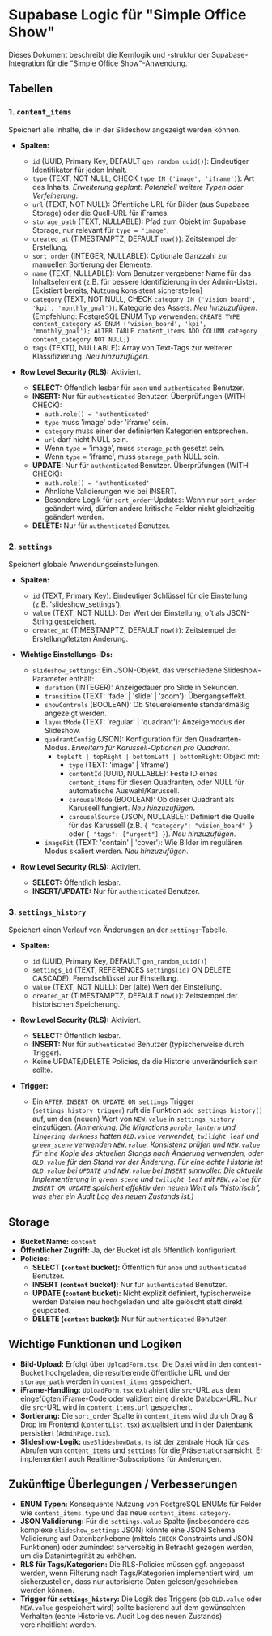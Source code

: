 # Supabase Logic für "Simple Office Show"

Dieses Dokument beschreibt die Kernlogik und -struktur der Supabase-Integration für die "Simple Office Show"-Anwendung.

## Tabellen

### 1. `content_items`

Speichert alle Inhalte, die in der Slideshow angezeigt werden können.

* **Spalten:**
    * `id` (UUID, Primary Key, DEFAULT `gen_random_uuid()`): Eindeutiger Identifikator für jeden Inhalt.
    * `type` (TEXT, NOT NULL, CHECK `type IN ('image', 'iframe')`): Art des Inhalts. *Erweiterung geplant: Potenziell weitere Typen oder Verfeinerung.*
    * `url` (TEXT, NOT NULL): Öffentliche URL für Bilder (aus Supabase Storage) oder die Quell-URL für iFrames.
    * `storage_path` (TEXT, NULLABLE): Pfad zum Objekt im Supabase Storage, nur relevant für `type = 'image'`.
    * `created_at` (TIMESTAMPTZ, DEFAULT `now()`): Zeitstempel der Erstellung.
    * `sort_order` (INTEGER, NULLABLE): Optionale Ganzzahl zur manuellen Sortierung der Elemente.
    * `name` (TEXT, NULLABLE): Vom Benutzer vergebener Name für das Inhaltselement (z.B. für bessere Identifizierung in der Admin-Liste). [Existiert bereits, Nutzung konsistent sicherstellen]
    * `category` (TEXT, NOT NULL, CHECK `category IN ('vision_board', 'kpi', 'monthly_goal')`): Kategorie des Assets. *Neu hinzuzufügen*. (Empfehlung: PostgreSQL ENUM Typ verwenden: `CREATE TYPE content_category AS ENUM ('vision_board', 'kpi', 'monthly_goal'); ALTER TABLE content_items ADD COLUMN category content_category NOT NULL;`)
    * `tags` (TEXT[], NULLABLE): Array von Text-Tags zur weiteren Klassifizierung. *Neu hinzuzufügen*.

* **Row Level Security (RLS):** Aktiviert.
    * **SELECT:** Öffentlich lesbar für `anon` und `authenticated` Benutzer.
    * **INSERT:** Nur für `authenticated` Benutzer. Überprüfungen (WITH CHECK):
        * `auth.role() = 'authenticated'`
        * `type` muss 'image' oder 'iframe' sein.
        * `category` muss einer der definierten Kategorien entsprechen.
        * `url` darf nicht NULL sein.
        * Wenn `type` = 'image', muss `storage_path` gesetzt sein.
        * Wenn `type` = 'iframe', muss `storage_path` NULL sein.
    * **UPDATE:** Nur für `authenticated` Benutzer. Überprüfungen (WITH CHECK):
        * `auth.role() = 'authenticated'`
        * Ähnliche Validierungen wie bei INSERT.
        * Besondere Logik für `sort_order`-Updates: Wenn nur `sort_order` geändert wird, dürfen andere kritische Felder nicht gleichzeitig geändert werden.
    * **DELETE:** Nur für `authenticated` Benutzer.

### 2. `settings`

Speichert globale Anwendungseinstellungen.

* **Spalten:**
    * `id` (TEXT, Primary Key): Eindeutiger Schlüssel für die Einstellung (z.B. 'slideshow_settings').
    * `value` (TEXT, NOT NULL): Der Wert der Einstellung, oft als JSON-String gespeichert.
    * `created_at` (TIMESTAMPTZ, DEFAULT `now()`): Zeitstempel der Erstellung/letzten Änderung.

* **Wichtige Einstellungs-IDs:**
    * `slideshow_settings`: Ein JSON-Objekt, das verschiedene Slideshow-Parameter enthält:
        * `duration` (INTEGER): Anzeigedauer pro Slide in Sekunden.
        * `transition` (TEXT: 'fade' | 'slide' | 'zoom'): Übergangseffekt.
        * `showControls` (BOOLEAN): Ob Steuerelemente standardmäßig angezeigt werden.
        * `layoutMode` (TEXT: 'regular' | 'quadrant'): Anzeigemodus der Slideshow.
        * `quadrantConfig` (JSON): Konfiguration für den Quadranten-Modus. *Erweitern für Karussell-Optionen pro Quadrant.*
            * `topLeft | topRight | bottomLeft | bottomRight`: Objekt mit:
                * `type` (TEXT: 'image' | 'iframe')
                * `contentId` (UUID, NULLABLE): Feste ID eines `content_items` für diesen Quadranten, oder NULL für automatische Auswahl/Karussell.
                * `carouselMode` (BOOLEAN): Ob dieser Quadrant als Karussell fungiert. *Neu hinzuzufügen*.
                * `carouselSource` (JSON, NULLABLE): Definiert die Quelle für das Karussell (z.B. `{ "category": "vision_board" }` oder `{ "tags": ["urgent"] }`). *Neu hinzuzufügen*.
        * `imageFit` (TEXT: 'contain' | 'cover'): Wie Bilder im regulären Modus skaliert werden. *Neu hinzuzufügen*.

* **Row Level Security (RLS):** Aktiviert.
    * **SELECT:** Öffentlich lesbar.
    * **INSERT/UPDATE:** Nur für `authenticated` Benutzer.

### 3. `settings_history`

Speichert einen Verlauf von Änderungen an der `settings`-Tabelle.

* **Spalten:**
    * `id` (UUID, Primary Key, DEFAULT `gen_random_uuid()`)
    * `settings_id` (TEXT, REFERENCES `settings(id)` ON DELETE CASCADE): Fremdschlüssel zur Einstellung.
    * `value` (TEXT, NOT NULL): Der (alte) Wert der Einstellung.
    * `created_at` (TIMESTAMPTZ, DEFAULT `now()`): Zeitstempel der historischen Speicherung.

* **Row Level Security (RLS):** Aktiviert.
    * **SELECT:** Öffentlich lesbar.
    * **INSERT:** Nur für `authenticated` Benutzer (typischerweise durch Trigger).
    * Keine UPDATE/DELETE Policies, da die Historie unveränderlich sein sollte.

* **Trigger:**
    * Ein `AFTER INSERT OR UPDATE ON settings` Trigger (`settings_history_trigger`) ruft die Funktion `add_settings_history()` auf, um den (neuen) Wert von `NEW.value` in `settings_history` einzufügen. *(Anmerkung: Die Migrations `purple_lantern` und `lingering_darkness` hatten `OLD.value` verwendet, `twilight_leaf` und `green_scene` verwenden `NEW.value`. Konsistenz prüfen und `NEW.value` für eine Kopie des aktuellen Stands nach Änderung verwenden, oder `OLD.value` für den Stand vor der Änderung. Für eine echte Historie ist `OLD.value` bei `UPDATE` und `NEW.value` bei `INSERT` sinnvoller. Die aktuelle Implementierung in `green_scene` und `twilight_leaf` mit `NEW.value` für `INSERT OR UPDATE` speichert effektiv den *neuen* Wert als "historisch", was eher ein Audit Log des neuen Zustands ist.)*

## Storage

* **Bucket Name:** `content`
* **Öffentlicher Zugriff:** Ja, der Bucket ist als öffentlich konfiguriert.
* **Policies:**
    * **SELECT (`content` bucket):** Öffentlich für `anon` und `authenticated` Benutzer.
    * **INSERT (`content` bucket):** Nur für `authenticated` Benutzer.
    * **UPDATE (`content` bucket):** Nicht explizit definiert, typischerweise werden Dateien neu hochgeladen und alte gelöscht statt direkt geupdated.
    * **DELETE (`content` bucket):** Nur für `authenticated` Benutzer.

## Wichtige Funktionen und Logiken

* **Bild-Upload:** Erfolgt über `UploadForm.tsx`. Die Datei wird in den `content`-Bucket hochgeladen, die resultierende öffentliche URL und der `storage_path` werden in `content_items` gespeichert.
* **iFrame-Handling:** `UploadForm.tsx` extrahiert die `src`-URL aus dem eingefügten iFrame-Code oder validiert eine direkte Databox-URL. Nur die `src`-URL wird in `content_items.url` gespeichert.
* **Sortierung:** Die `sort_order` Spalte in `content_items` wird durch Drag & Drop im Frontend (`ContentList.tsx`) aktualisiert und in der Datenbank persistiert (`AdminPage.tsx`).
* **Slideshow-Logik:** `useSlideshowData.ts` ist der zentrale Hook für das Abrufen von `content_items` und `settings` für die Präsentationsansicht. Er implementiert auch Realtime-Subscriptions für Änderungen.

## Zukünftige Überlegungen / Verbesserungen

* **ENUM Typen:** Konsequente Nutzung von PostgreSQL ENUMs für Felder wie `content_items.type` und das neue `content_items.category`.
* **JSON Validierung:** Für die `settings.value` Spalte (insbesondere das komplexe `slideshow_settings` JSON) könnte eine JSON Schema Validierung auf Datenbankebene (mittels `CHECK` Constraints und JSON Funktionen) oder zumindest serverseitig in Betracht gezogen werden, um die Datenintegrität zu erhöhen.
* **RLS für Tags/Kategorien:** Die RLS-Policies müssen ggf. angepasst werden, wenn Filterung nach Tags/Kategorien implementiert wird, um sicherzustellen, dass nur autorisierte Daten gelesen/geschrieben werden können.
* **Trigger für `settings_history`:** Die Logik des Triggers (ob `OLD.value` oder `NEW.value` gespeichert wird) sollte basierend auf dem gewünschten Verhalten (echte Historie vs. Audit Log des neuen Zustands) vereinheitlicht werden.
